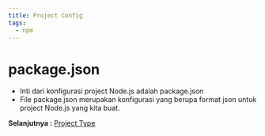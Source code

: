 ```yaml
---
title: Project Config
tags:
  - npm
---
```


# package.json

- Inti dari konfigurasi project Node.js adalah package.json
- File package.json merupakan konfigurasi yang berupa format json untuk project Node.js yang kita buat.

**Selanjutnya :** [Project Type](projecttype.md)
